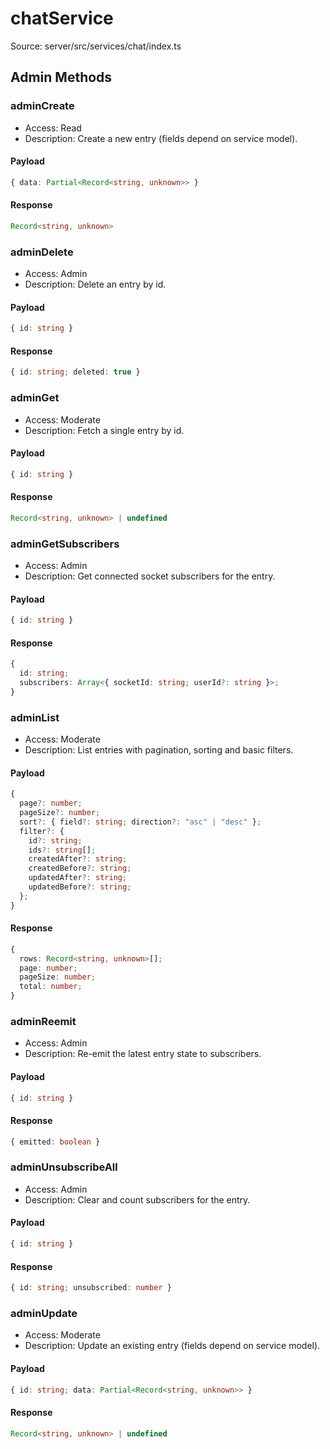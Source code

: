 # chatService

Source: server/src/services/chat/index.ts

## Admin Methods

### adminCreate

- Access: Read
- Description: Create a new entry (fields depend on service model).

#### Payload

```ts
{ data: Partial<Record<string, unknown>> }
```

#### Response

```ts
Record<string, unknown>
```

### adminDelete

- Access: Admin
- Description: Delete an entry by id.

#### Payload

```ts
{ id: string }
```

#### Response

```ts
{ id: string; deleted: true }
```

### adminGet

- Access: Moderate
- Description: Fetch a single entry by id.

#### Payload

```ts
{ id: string }
```

#### Response

```ts
Record<string, unknown> | undefined
```

### adminGetSubscribers

- Access: Admin
- Description: Get connected socket subscribers for the entry.

#### Payload

```ts
{ id: string }
```

#### Response

```ts
{
  id: string;
  subscribers: Array<{ socketId: string; userId?: string }>;
}
```

### adminList

- Access: Moderate
- Description: List entries with pagination, sorting and basic filters.

#### Payload

```ts
{
  page?: number;
  pageSize?: number;
  sort?: { field?: string; direction?: "asc" | "desc" };
  filter?: {
    id?: string;
    ids?: string[];
    createdAfter?: string;
    createdBefore?: string;
    updatedAfter?: string;
    updatedBefore?: string;
  };
}
```

#### Response

```ts
{
  rows: Record<string, unknown>[];
  page: number;
  pageSize: number;
  total: number;
}
```

### adminReemit

- Access: Admin
- Description: Re-emit the latest entry state to subscribers.

#### Payload

```ts
{ id: string }
```

#### Response

```ts
{ emitted: boolean }
```

### adminUnsubscribeAll

- Access: Admin
- Description: Clear and count subscribers for the entry.

#### Payload

```ts
{ id: string }
```

#### Response

```ts
{ id: string; unsubscribed: number }
```

### adminUpdate

- Access: Moderate
- Description: Update an existing entry (fields depend on service model).

#### Payload

```ts
{ id: string; data: Partial<Record<string, unknown>> }
```

#### Response

```ts
Record<string, unknown> | undefined
```
